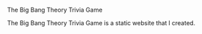 The Big Bang Theory Trivia Game

The Big Bang Theory Trivia Game is a static website that I created. 